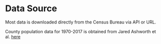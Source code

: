 # Data Source

Most data is downloaded directly from the Census Bureau via API or URL.

County population data for 1970-2017 is obtained from Jared Ashworth et al. [here](https://github.com/tyleransom/WageReturnsJOLE/blob/v1.0/Data/Census/county_population.dta)

